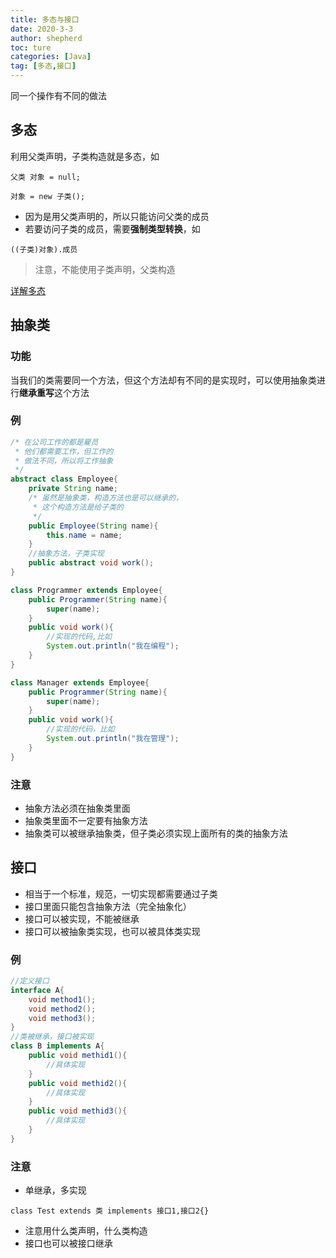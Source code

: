 ```yaml
---
title: 多态与接口
date: 2020-3-3
author: shepherd
toc: ture
categories: [Java]
tag: [多态,接口]
---
```


同一个操作有不同的做法

<!-- more -->

## 多态

利用父类声明，子类构造就是多态，如

`父类 对象 = null;`

`对象 = new 子类();`

- 因为是用父类声明的，所以只能访问父类的成员
- 若要访问子类的成员，需要**强制类型转换**，如

`((子类)对象).成员`

> 注意，不能使用子类声明，父类构造

[详解多态](https://www.cnblogs.com/chenssy/p/3372798.html)

## 抽象类

### 功能

当我们的类需要同一个方法，但这个方法却有不同的是实现时，可以使用抽象类进行**继承重写**这个方法

### 例

```java
/* 在公司工作的都是雇员
 * 他们都需要工作，但工作的
 * 做法不同，所以将工作抽象
 */
abstract class Employee{
	private String name;
    /* 虽然是抽象类，构造方法也是可以继承的，
     * 这个构造方法是给子类的
     */
    public Employee(String name){
        this.name = name;
    }
    //抽象方法，子类实现
    public abstract void work();
}

class Programmer extends Employee{
    public Programmer(String name){
        super(name);
    }
    public void work(){
        //实现的代码,比如
        System.out.println("我在编程");
    }
}

class Manager extends Employee{
    public Programmer(String name){
        super(name);
    }
    public void work(){
        //实现的代码，比如
        System.out.println("我在管理");
    }
}
```

### 注意

- 抽象方法必须在抽象类里面
- 抽象类里面不一定要有抽象方法
- 抽象类可以被继承抽象类，但子类必须实现上面所有的类的抽象方法

## 接口

- 相当于一个标准，规范，一切实现都需要通过子类
- 接口里面只能包含抽象方法（完全抽象化）
- 接口可以被实现，不能被继承
- 接口可以被抽象类实现，也可以被具体类实现

### 例

```java
//定义接口
interface A{
    void method1();
    void method2();
    void method3();
}
//类被继承，接口被实现
class B implements A{
    public void methid1(){
        //具体实现
    }
    public void methid2(){
        //具体实现
    }
    public void methid3(){
        //具体实现
    }
}
```

### 注意

- 单继承，多实现

`class Test extends 类 implements 接口1,接口2{}`

- 注意用什么类声明，什么类构造
- 接口也可以被接口继承

